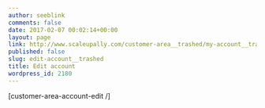 ```yaml
---
author: seeblink
comments: false
date: 2017-02-07 00:02:14+00:00
layout: page
link: http://www.scaleupally.com/customer-area__trashed/my-account__trashed/edit-account__trashed/
published: false
slug: edit-account__trashed
title: Edit account
wordpress_id: 2180
---
```


[customer-area-account-edit /]
